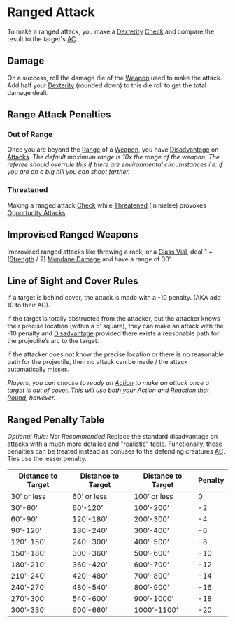 # Ranged Attack
To make a ranged attack, you make a [Dexterity](../Player%20Characters/Chosen%20Statistics/Dexterity.md) [Check](Check.md) and compare the result to the target's [AC](../Player%20Characters/Derived%20Statistics/Armor%20Class.md). 
## Damage
On a success, roll the damage die of the [Weapon](../Items/Equipment/Weapons.md) used to make the attack. Add half your [Dexterity](../Player%20Characters/Chosen%20Statistics/Dexterity.md) (rounded down) to this die roll to get the total damage dealt.
## Range Attack Penalties
### Out of Range
Once you are beyond the [Range](../Items/Equipment/Individual%20Item%20Cards/Weapons/Weapon%20Properties/Ranged%20Property.md) of a [Weapon](../Items/Equipment/Weapons.md), you have [Disadvantage](Dice%20Rolls/Disadvantage.md) on [Attacks](Attack.md). 
*The default maximum range is 10x the range of the weapon. The referee should overrule this if there are environmental circumstances i.e. if you are on a big hill you can shoot farther.*
### Threatened
Making a ranged attack [Check](Check.md) while [Threatened](../Conditions/Threatened.md) (in melee) provokes [Opportunity Attacks](Movement.md#Opportunity%20Attacks). 
## Improvised Ranged Weapons
Improvised ranged attacks like throwing a rock, or a [Glass Vial](../Items/Equipment/Individual%20Item%20Cards/Gear/10%20Coins/Glass%20Vial.md), deal 1 + ([Strength](../Player%20Characters/Chosen%20Statistics/Strength.md) / 2) [Mundane Damage](../Damage%20Types/Mundane%20Damage.md) and have a range of 30'.
## Line of Sight and Cover Rules
If a target is behind cover, the attack is made with a -10 penalty. (AKA add 10 to their AC).

If the target is totally obstructed from the attacker, but the attacker knows their precise location (within a 5’ square), they can make an attack with the -10 penalty and [Disadvantage](Dice%20Rolls/Disadvantage.md) provided there exists a reasonable path for the projectile’s arc to the target.

If the attacker does not know the precise location or there is no reasonable path for the projectile, then no attack can be made / the attack automatically misses.

*Players, you can choose to ready an [Action](Action.md) to make an attack once a target is out of cover. This will use both your [Action](Action.md) and [Reaction](Reaction.md) that [Round](Round.md), however.*
## Ranged Penalty Table
*Optional Rule: Not Recommended*
Replace the standard disadvantage on attacks with a much more detailed and "realistic" table. Functionally, these penalties can be treated instead as bonuses to the defending creatures [AC](../Player%20Characters/Derived%20Statistics/Armor%20Class.md). Ties use the lesser penalty.

| Distance to Target | Distance to Target | Distance to Target | Penalty |
| ------------------ | ------------------ | ------------------ | ------- |
| 30' or less        | 60’ or less        | 100’ or less       | 0       |
| 30'-60'            | 60’-120’           | 100’-200’          | -2      |
| 60'-90'            | 120’-180’          | 200’-300’          | -4      |
| 90’-120’           | 180’-240’          | 300’-400’          | -6      |
| 120’-150’          | 240’-300’          | 400’-500’          | -8      |
| 150’-180’          | 300’-360’          | 500’-600’          | -10     |
| 180’-210’          | 360’-420’          | 600’-700’          | -12     |
| 210’-240’          | 420’-480’          | 700’-800’          | -14     |
| 240’-270’          | 480’-540’          | 800’-900’          | -16     |
| 270’-300’          | 540’-600’          | 900’-1000’         | -18     |
| 300’-330’          | 600’-660’          | 1000’-1100’        | -20     |
